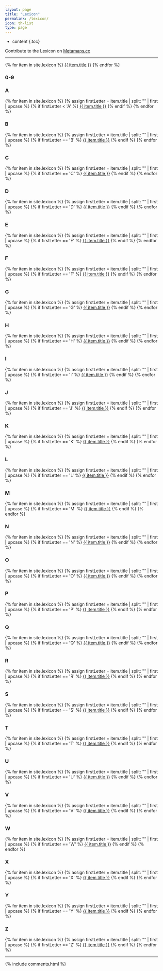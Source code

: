 ```yaml
---
layout: page
title: "Lexicon"
permalink: /lexicon/
icon: th-list
type: page
---
```


* content
{:toc}

Contribute to the Lexicon on [Metamaps.cc](https://metamaps.cc/maps/2814)

***

{% for item in site.lexicon %}
<a href="{{ item.url }}">{{ item.title }}</a>
{% endfor %}

### 0-9
### A
{% for item in site.lexicon %}
{% assign firstLetter = item.title | split: "" | first | upcase %}
{% if firstLetter < 'A' %}
<a href="{{ item.url }}">{{ item.title }}</a>
{% endif %}
{% endfor %}
### B
{% for item in site.lexicon %}
{% assign firstLetter = item.title | split: "" | first | upcase %}
{% if firstLetter == 'B' %}
<a href="{{ item.url }}">{{ item.title }}</a>
{% endif %}
{% endfor %}
### C
{% for item in site.lexicon %}
{% assign firstLetter = item.title | split: "" | first | upcase %}
{% if firstLetter == 'C' %}
<a href="{{ item.url }}">{{ item.title }}</a>
{% endif %}
{% endfor %}
### D
{% for item in site.lexicon %}
{% assign firstLetter = item.title | split: "" | first | upcase %}
{% if firstLetter == 'D' %}
<a href="{{ item.url }}">{{ item.title }}</a>
{% endif %}
{% endfor %}
### E
{% for item in site.lexicon %}
{% assign firstLetter = item.title | split: "" | first | upcase %}
{% if firstLetter == 'E' %}
<a href="{{ item.url }}">{{ item.title }}</a>
{% endif %}
{% endfor %}
### F
{% for item in site.lexicon %}
{% assign firstLetter = item.title | split: "" | first | upcase %}
{% if firstLetter == 'F' %}
<a href="{{ item.url }}">{{ item.title }}</a>
{% endif %}
{% endfor %}
### G
{% for item in site.lexicon %}
{% assign firstLetter = item.title | split: "" | first | upcase %}
{% if firstLetter == 'G' %}
<a href="{{ item.url }}">{{ item.title }}</a>
{% endif %}
{% endfor %}
### H
{% for item in site.lexicon %}
{% assign firstLetter = item.title | split: "" | first | upcase %}
{% if firstLetter == 'H' %}
<a href="{{ item.url }}">{{ item.title }}</a>
{% endif %}
{% endfor %}
### I
{% for item in site.lexicon %}
{% assign firstLetter = item.title | split: "" | first | upcase %}
{% if firstLetter == 'I' %}
<a href="{{ item.url }}">{{ item.title }}</a>
{% endif %}
{% endfor %}
### J
{% for item in site.lexicon %}
{% assign firstLetter = item.title | split: "" | first | upcase %}
{% if firstLetter == 'J' %}
<a href="{{ item.url }}">{{ item.title }}</a>
{% endif %}
{% endfor %}
### K
{% for item in site.lexicon %}
{% assign firstLetter = item.title | split: "" | first | upcase %}
{% if firstLetter == 'K' %}
<a href="{{ item.url }}">{{ item.title }}</a>
{% endif %}
{% endfor %}
### L
{% for item in site.lexicon %}
{% assign firstLetter = item.title | split: "" | first | upcase %}
{% if firstLetter == 'L' %}
<a href="{{ item.url }}">{{ item.title }}</a>
{% endif %}
{% endfor %}
### M
{% for item in site.lexicon %}
{% assign firstLetter = item.title | split: "" | first | upcase %}
{% if firstLetter == 'M' %}
<a href="{{ item.url }}">{{ item.title }}</a>
{% endif %}
{% endfor %}
### N
{% for item in site.lexicon %}
{% assign firstLetter = item.title | split: "" | first | upcase %}
{% if firstLetter == 'N' %}
<a href="{{ item.url }}">{{ item.title }}</a>
{% endif %}
{% endfor %}
### O
{% for item in site.lexicon %}
{% assign firstLetter = item.title | split: "" | first | upcase %}
{% if firstLetter == 'O' %}
<a href="{{ item.url }}">{{ item.title }}</a>
{% endif %}
{% endfor %}
### P
{% for item in site.lexicon %}
{% assign firstLetter = item.title | split: "" | first | upcase %}
{% if firstLetter == 'P' %}
<a href="{{ item.url }}">{{ item.title }}</a>
{% endif %}
{% endfor %}
### Q
{% for item in site.lexicon %}
{% assign firstLetter = item.title | split: "" | first | upcase %}
{% if firstLetter == 'Q' %}
<a href="{{ item.url }}">{{ item.title }}</a>
{% endif %}
{% endfor %}
### R
{% for item in site.lexicon %}
{% assign firstLetter = item.title | split: "" | first | upcase %}
{% if firstLetter == 'R' %}
<a href="{{ item.url }}">{{ item.title }}</a>
{% endif %}
{% endfor %}
### S
{% for item in site.lexicon %}
{% assign firstLetter = item.title | split: "" | first | upcase %}
{% if firstLetter == 'S' %}
<a href="{{ item.url }}">{{ item.title }}</a>
{% endif %}
{% endfor %}
### T
{% for item in site.lexicon %}
{% assign firstLetter = item.title | split: "" | first | upcase %}
{% if firstLetter == 'T' %}
<a href="{{ item.url }}">{{ item.title }}</a>
{% endif %}
{% endfor %}
### U
{% for item in site.lexicon %}
{% assign firstLetter = item.title | split: "" | first | upcase %}
{% if firstLetter == 'U' %}
<a href="{{ item.url }}">{{ item.title }}</a>
{% endif %}
{% endfor %}
### V
{% for item in site.lexicon %}
{% assign firstLetter = item.title | split: "" | first | upcase %}
{% if firstLetter == 'V' %}
<a href="{{ item.url }}">{{ item.title }}</a>
{% endif %}
{% endfor %}
### W
{% for item in site.lexicon %}
{% assign firstLetter = item.title | split: "" | first | upcase %}
{% if firstLetter == 'W' %}
<a href="{{ item.url }}">{{ item.title }}</a>
{% endif %}
{% endfor %}
### X
{% for item in site.lexicon %}
{% assign firstLetter = item.title | split: "" | first | upcase %}
{% if firstLetter == 'X' %}
<a href="{{ item.url }}">{{ item.title }}</a>
{% endif %}
{% endfor %}
### Y
{% for item in site.lexicon %}
{% assign firstLetter = item.title | split: "" | first | upcase %}
{% if firstLetter == 'Y' %}
<a href="{{ item.url }}">{{ item.title }}</a>
{% endif %}
{% endfor %}
### Z
{% for item in site.lexicon %}
{% assign firstLetter = item.title | split: "" | first | upcase %}
{% if firstLetter == 'Z' %}
<a href="{{ item.url }}">{{ item.title }}</a>
{% endif %}
{% endfor %}



***


{% include comments.html %}
